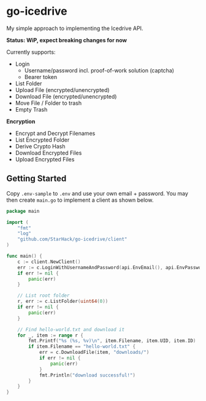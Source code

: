 # go-icedrive

My simple approach to implementing the Icedrive API.

**Status: WiP, expect breaking changes for now**

Currently supports:

- Login
  - Username/password incl. proof-of-work solution (captcha)
  - Bearer token
- List Folder
- Upload File (encrypted/unencrypted)
- Download File (encrypted/unencrypted)
- Move File / Folder to trash
- Empty Trash

**Encryption**

- Encrypt and Decrypt Filenames
- List Encrypted Folder
- Derive Crypto Hash
- Download Encrypted Files
- Upload Encrypted Files

## Getting Started

Copy `.env-sample` to `.env` and use your own email + password. You may then create `main.go` to implement a client as shown below.

```go
package main

import (
	"fmt"
	"log"
	"github.com/StarHack/go-icedrive/client"
)

func main() {
	c := client.NewClient()
	err := c.LoginWithUsernameAndPassword(api.EnvEmail(), api.EnvPassword())
	if err != nil {
		panic(err)
	}

	// List root folder
	r, err := c.ListFolder(uint64(0))
	if err != nil {
		panic(err)
	}

	// Find hello-world.txt and download it
	for _, item := range r {
		fmt.Printf("%s (%s, %v)\n", item.Filename, item.UID, item.ID)
		if item.Filename == "hello-world.txt" {
			err = c.DownloadFile(item, "downloads/")
			if err != nil {
				panic(err)
			}
			fmt.Println("download successful!")
		}
	}
}

```
